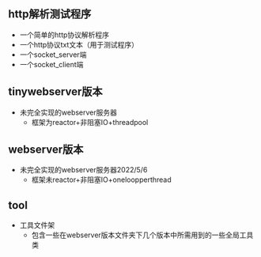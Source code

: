 ## http解析测试程序
* 一个简单的http协议解析程序
* 一个http协议txt文本（用于测试程序）
* 一个socket_server端
* 一个socket_client端

## tinywebserver版本
* 未完全实现的webserver服务器
	* 框架为reactor+非阻塞IO+threadpool

## webserver版本
* 未完全实现的webserver服务器2022/5/6
	* 框架未reactor+非阻塞IO+oneloopperthread

## tool
* 工具文件架
	* 包含一些在webserver版本文件夹下几个版本中所需用到的一些全局工具类
